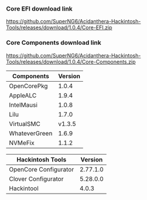 
### Core EFI download link
https://github.com/SuperNG6/Acidanthera-Hackintosh-Tools/releases/download/1.0.4/Core-EFI.zip

### Core Components download link
https://github.com/SuperNG6/Acidanthera-Hackintosh-Tools/releases/download/1.0.4/Core-Components.zip

| Components    | Version               |
| ------------- | --------------------- |
| OpenCorePkg   | 1.0.4    | 
| AppleALC      | 1.9.4       |
| IntelMausi    | 1.0.8     |
| Lilu          | 1.7.0           |
| VirtualSMC    | v1.3.5     |
| WhateverGreen | 1.6.9  |
| NVMeFix       | 1.1.2        |

| Hackintosh Tools      | Version           |
| --------------------- | ----------------- |
| OpenCore Configurator | 2.77.1.0        | 
| Clover Configurator   | 5.28.0.0         |
| Hackintool            | 4.0.3 |

